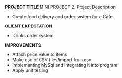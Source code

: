 ****PROJECT TITLE****
MINI PROJECT
2. Project Description

- Create food delivery and order system for a Cafe

**CLIENT EXPECTATION**

- Drinks order system

 **IMPROVEMENTS**
- Attach price value to items
- Make use of CSV files/import from csv
- Implementing MySql and integrating it into program 
- Apply unit testing
